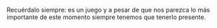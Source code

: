 Recuérdalo siempre: es un juego y a pesar de que nos parezca lo más importante de este momento siempre tenemos que tenerlo presente.